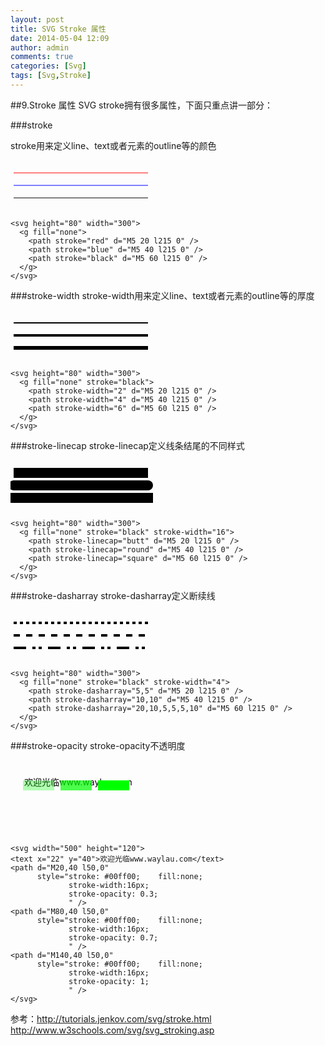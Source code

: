 ```yaml
---
layout: post
title: SVG Stroke 属性
date: 2014-05-04 12:09
author: admin
comments: true
categories: [Svg]
tags: [Svg,Stroke]
---
```


##9.Stroke 属性
SVG stroke拥有很多属性，下面只重点讲一部分：

###stroke

stroke用来定义line、text或者元素的outline等的颜色

<svg height="80" width="300">
  <g fill="none">
   <path stroke="red" d="M5 20 l215 0" />
   <path stroke="blue" d="M5 40 l215 0" />
   <path stroke="black" d="M5 60 l215 0" />
  </g>
</svg>

	<svg height="80" width="300">
	  <g fill="none">
	    <path stroke="red" d="M5 20 l215 0" />
	    <path stroke="blue" d="M5 40 l215 0" />
	    <path stroke="black" d="M5 60 l215 0" />
	  </g>
	</svg>
 
###stroke-width
stroke-width用来定义line、text或者元素的outline等的厚度

<svg height="80" width="300">
  <g fill="none" stroke="black">
   <path stroke-width="2" d="M5 20 l215 0" />
   <path stroke-width="4" d="M5 40 l215 0" />
   <path stroke-width="6" d="M5 60 l215 0" />
  </g>
</svg>

	<svg height="80" width="300">
	  <g fill="none" stroke="black">
	    <path stroke-width="2" d="M5 20 l215 0" />
	    <path stroke-width="4" d="M5 40 l215 0" />
	    <path stroke-width="6" d="M5 60 l215 0" />
	  </g>
	</svg>

###stroke-linecap
stroke-linecap定义线条结尾的不同样式

<svg height="80" width="300">
  <g fill="none" stroke="black" stroke-width="16">
   <path stroke-linecap="butt" d="M5 20 l215 0" />
   <path stroke-linecap="round" d="M5 40 l215 0" />
   <path stroke-linecap="square" d="M5 60 l215 0" />
  </g>
</svg>

	<svg height="80" width="300">
	  <g fill="none" stroke="black" stroke-width="16">
	    <path stroke-linecap="butt" d="M5 20 l215 0" />
	    <path stroke-linecap="round" d="M5 40 l215 0" />
	    <path stroke-linecap="square" d="M5 60 l215 0" />
	  </g>
	</svg>

###stroke-dasharray
stroke-dasharray定义断续线

<svg height="80" width="300">
  <g fill="none" stroke="black" stroke-width="4">
   <path stroke-dasharray="5,5" d="M5 20 l215 0" />
   <path stroke-dasharray="10,10" d="M5 40 l215 0" />
   <path stroke-dasharray="20,10,5,5,5,10" d="M5 60 l215 0" />
  </g>
</svg>

	<svg height="80" width="300">
	  <g fill="none" stroke="black" stroke-width="4">
	    <path stroke-dasharray="5,5" d="M5 20 l215 0" />
	    <path stroke-dasharray="10,10" d="M5 40 l215 0" />
	    <path stroke-dasharray="20,10,5,5,5,10" d="M5 60 l215 0" />
	  </g>
	</svg>

###stroke-opacity
stroke-opacity不透明度

<svg width="500" height="120">
<text x="22" y="40">欢迎光临www.waylau.com</text>
<path d="M20,40 l50,0"
   style="stroke: #00ff00;    fill:none;
   stroke-width:16px;
   stroke-opacity: 0.3;
   " />
<path d="M80,40 l50,0"
   style="stroke: #00ff00;    fill:none;
   stroke-width:16px;
   stroke-opacity: 0.7;
   " />
<path d="M140,40 l50,0"
   style="stroke: #00ff00;    fill:none;
   stroke-width:16px;
   stroke-opacity: 1;
   " />
</svg>

	<svg width="500" height="120">
    <text x="22" y="40">欢迎光临www.waylau.com</text>
    <path d="M20,40 l50,0"
          style="stroke: #00ff00;    fill:none;
                 stroke-width:16px;
                 stroke-opacity: 0.3;
                 " />
    <path d="M80,40 l50,0"
          style="stroke: #00ff00;    fill:none;
                 stroke-width:16px;
                 stroke-opacity: 0.7;
                 " />
    <path d="M140,40 l50,0"
          style="stroke: #00ff00;    fill:none;
                 stroke-width:16px;
                 stroke-opacity: 1;
                 " />
	</svg>

参考：<http://tutorials.jenkov.com/svg/stroke.html>
<http://www.w3schools.com/svg/svg_stroking.asp>